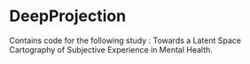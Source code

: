 # DeepProjection

Contains code for the following study : Towards a Latent Space Cartography of Subjective Experience in Mental Health.
